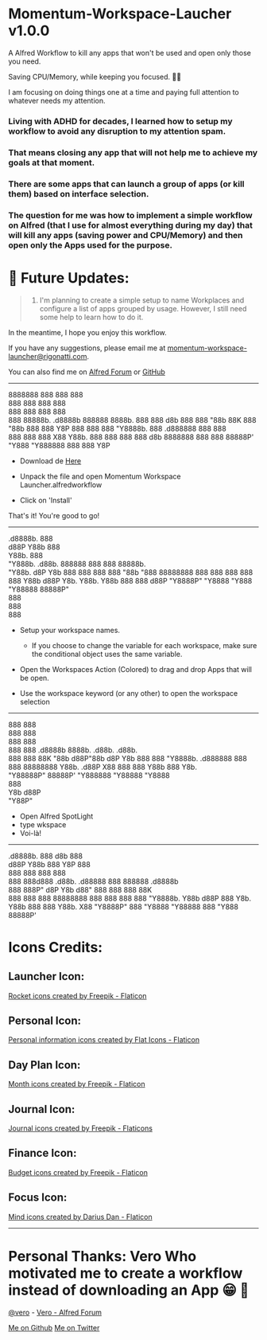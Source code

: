 # Momentum-Workspace-Laucher v1.0.0

 A Alfred Workflow to kill any apps that won't be used and open only those you need.  

 Saving CPU/Memory, while keeping you focused. 🧘‍♂️

I am focusing on doing things one at a time and paying full attention to whatever needs my attention. 

### Living with ADHD for decades, I learned how to setup my workflow to avoid any disruption to my attention spam. 

### That means closing any app that will not help me to achieve my goals at that moment.

### There are some apps that can launch a group of apps (or kill them) based on interface selection.

### The question for me was how to implement a simple workflow on Alfred (that I use for almost everything during my day) that will kill any apps (saving power and CPU/Memory) and then open only the Apps used for the purpose. 


#  🐾 Future Updates:

> 1. I'm planning to create a simple setup to name Workplaces and configure a list of apps grouped by usage. However, I still need some help to learn how to do it.

In the meantime, I hope you enjoy this workflow.

If you have any suggestions, please email me at momentum-workspace-launcher@rigonatti.com.

You can also find me on [Alfred Forum](https://www.alfredforum.com/profile/52317-rigonatti/) or [GitHub](https://github.com/RIGONATTI)



---




8888888                   888             888 888     
  888                     888             888 888     
  888                     888             888 888     
  888   88888b.  .d8888b  888888  8888b.  888 888 d8b 
  888   888 "88b 88K      888        "88b 888 888 Y8P 
  888   888  888 "Y8888b. 888    .d888888 888 888     
  888   888  888      X88 Y88b.  888  888 888 888 d8b 
8888888 888  888  88888P'  "Y888 "Y888888 888 888 Y8P 



* Download de [Here](https://github.com/rigonatti/momentum-workspace-launcher)

* Unpack the file and open Momentum Workspace Launcher.alfredworkflow 

* Click on 'Install' 


That's it! You're good to go!


----

 .d8888b.           888                      
d88P  Y88b          888                      
Y88b.               888                      
 "Y888b.    .d88b.  888888 888  888 88888b.  
    "Y88b. d8P  Y8b 888    888  888 888 "88b 
      "888 88888888 888    888  888 888  888 
Y88b  d88P Y8b.     Y88b.  Y88b 888 888 d88P 
 "Y8888P"   "Y8888   "Y888  "Y88888 88888P"  
                                    888      
                                    888      
                                    888 




* Setup your workspace names.

  - If you choose to change the variable for each workspace, make sure the conditional object uses the same variable.

* Open the Workspaces Action (Colored) to drag and drop Apps that will be open.

* Use the workspace keyword (or any other) to open the workspace selection



-----



888     888                                     
888     888                                     
888     888                                     
888     888 .d8888b   8888b.   .d88b.   .d88b.  
888     888 88K          "88b d88P"88b d8P  Y8b 
888     888 "Y8888b. .d888888 888  888 88888888 
Y88b. .d88P      X88 888  888 Y88b 888 Y8b.     
 "Y88888P"   88888P' "Y888888  "Y88888  "Y8888  
                                   888          
                              Y8b d88P          
                               "Y88P"           


* Open Alfred SpotLight
* type wkspace
* Voi-là! 


___
                                                      




 .d8888b.                       888 d8b 888             
d88P  Y88b                      888 Y8P 888             
888    888                      888     888             
888        888d888 .d88b.   .d88888 888 888888 .d8888b  
888        888P"  d8P  Y8b d88" 888 888 888    88K      
888    888 888    88888888 888  888 888 888    "Y8888b. 
Y88b  d88P 888    Y8b.     Y88b 888 888 Y88b.       X88 
 "Y8888P"  888     "Y8888   "Y88888 888  "Y888  88888P' 
                                                            
                                                            

# Icons Credits: 

## Launcher Icon:
[Rocket icons created by Freepik - Flaticon](https://www.flaticon.com/free-icons/rocket)

## Personal Icon:
[Personal information icons created by Flat Icons - Flaticon](https://www.flaticon.com/free-icons/personal-information) 

## Day Plan Icon: 
[Month icons created by Freepik - Flaticon](https://www.flaticon.com/free-icons/month) 

## Journal Icon: 
[Journal icons created by Freepik - Flaticons](https://www.flaticon.com/free-icons/journal) 

## Finance Icon:
[Budget icons created by Freepik - Flaticon](https://www.flaticon.com/free-icons/budget) 

## Focus Icon: 
[Mind icons created by Darius Dan - Flaticon](https://www.flaticon.com/free-icons/mind) 

---

# Personal Thanks: Vero  Who motivated me to create a workflow instead of downloading an App 😁 👏
[@vero](http://twitter.com/vero) -
[Vero - Alfred Forum](https://www.alfredforum.com/profile/1-vero/)


[Me on Github](https://github.com/rigonatti)
[Me on Twitter](https://twitter.com/rigonatti)


